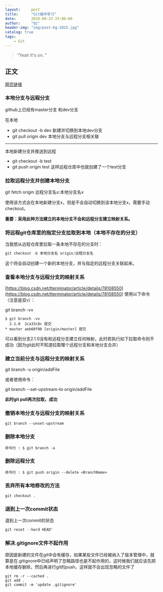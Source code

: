 ```yaml
---
layout:     post
title:      "Git操作学习"
date:       2018-09-23 23:06:00
author:     "Qz"
header-img: "img/post-bg-2015.jpg"
catalog: true
tags:
    - Git
---
```


> “Yeah It's on. ”


## 正文
[网页链接](https://www.liaoxuefeng.com/wiki/0013739516305929606dd18361248578c67b8067c8c017b000)


### 本地分支与远程分支

github上已经有master分支 和dev分支

在本地

* git checkout -b dev 新建并切换到本地dev分支
* git pull origin dev 本地分支与远程分支相关联


----------



本地新建分支并推送到远程


* git checkout -b test
* git push origin test   这样远程仓库中也就创建了一个test分支



### 拉取远程分支并创建本地分支
git fetch origin 远程分支名x:本地分支名x

使用该方式会在本地新建分支x，但是不会自动切换到该本地分支x，需要手动checkout。


**重要：采用此种方法建立的本地分支不会和远程分支建立映射关系。**


### 将远程git仓库里的指定分支拉取到本地（本地不存在的分支）

当我想从远程仓库里拉取一条本地不存在的分支时：

```javascript
git checkout -b 本地分支名 origin/远程分支名
```

这个将会自动创建一个新的本地分支，并与指定的远程分支关联起来。



### 查看本地分支与远程分支的映射关系
[https://blog.csdn.net/tterminator/article/details/78108550](https://blog.csdn.net/tterminator/article/details/78108550)
使用以下命令（注意是双v）：

git branch -vv

```
$ git branch -vv
  2.1.0  2ca33c8c 提交
* master aeb60f00 [origin/master] 提交
```

可以看到分支2.1.0没有和远程分支建立任何映射，此时若执行如下拉取命令则不成功（因为git此时不知道拉取哪个远程分支和本地分支合并）


### 建立当前分支与远程分支的映射关系

git branch -u origin/addFile

或者使用命令：

git branch --set-upstream-to origin/addFile



**此时git pull再次拉取，成功**


### 撤销本地分支与远程分支的映射关系
```
git branch --unset-upstream
```

### 删除本地分支 
```
命令行 : $ git branch -a
```


### 删除远程分支 
```
命令行 : $ git push origin --delete <BranchName>
```

### 丢弃所有本地修改的方法
```
git checkout .
```


### 退到上一次commit状态
退到上一次commit的状态
```javascript
git reset --hard HEAD^
```





### 解决.gitignore文件不起作用

原因是新建的文件在git中会有缓存，如果某些文件已经被纳入了版本管理中，就算是在.gitignore中已经声明了忽略路径也是不起作用的，这时候我们就应该先把本地缓存删除，然后再进行git的push，这样就不会出现忽略的文件了



```
git rm -r --cached .
git add .
git commit -m 'update .gitignore'
```